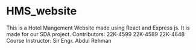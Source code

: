 # HMS_website
This is a Hotel Mangement Website made using React and Express js. It is made for our SDA project.
Contributors:
22K-4599
22K-4589
22K-4648
Course Instructor:
Sir Engr. Abdul Rehman
